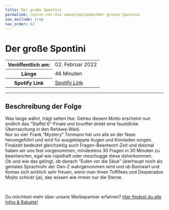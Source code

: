 ```yaml
---
title: Der große Spontini
permalink: /eulen-vor-die-saeue/episoden/Der-grosse-Spontini
nav_exclude: true
nav_order: 62
---
```


# Der große Spontini
<table class="resp-table dcf-table dcf-table-responsive dcf-table-bordered dcf-table-striped dcf-w-100%">
                    <tbody>
                        <tr>
                            <th scope="row">Veröffentlich am:</th>
                            <td data-label="Veröffentlich am:">02. Februar 2022</td>
                        </tr>
                        <tr>
                            <th scope="row">Länge </th>
                            <td data-label="Länge ">46 Minuten</td>
                        </tr><tr>
                                <th scope="row">Spotify Link</th>
                                <td data-label="Spotify Link"><a href="https://open.spotify.com/episode/5CcNNYWofis52zAHY870wl">Spotify Link</a></td>
                            </tr></tbody>
                </table>

***

## Beschreibung der Folge

<div>
<p>Was lange währt, trägt selten Hut. Getreu diesem Motto erscheint nun endlich das “Staffel 6”-Finale und brunftet direkt eine faustdicke Überraschung in den Rehäwa-Wald.<br/>Nur so viel: Frank “Mystery” Tonmann hat uns alle an der Nase herumgeführt und wird für ausgeklappte Augen und Kinnladen sorgen. <br/>Finalzeit bedeutet gleichzeitig auch Fragen-Beantwort-Zeit und diesmal haben wir uns fest vorgenommen, mindestens 30 Fragen in 30 Minuten zu beantworten, egal wie rüpelhaft oder meschugge diese daherkommen. <br/>Ob und wie das gelingt, ob danach “Eulen vor die Säue” überhaupt noch als geniales Sprachrohr der Gen-Z wahrgenommen wird und ob Bastwart und Komas sich wirklich sehr freuen, wenn man ihnen Toffifees und Desperados Mojito schickt (ja), das wissen wie immer nur die Sterne.</p><br/><p>Du möchtest mehr über unsere Werbepartner erfahren? <a href="https://linktr.ee/EulenvordieSaeue" rel="nofollow">Hier findest du alle Infos &amp; Rabatte!</a></p>  
</div>

